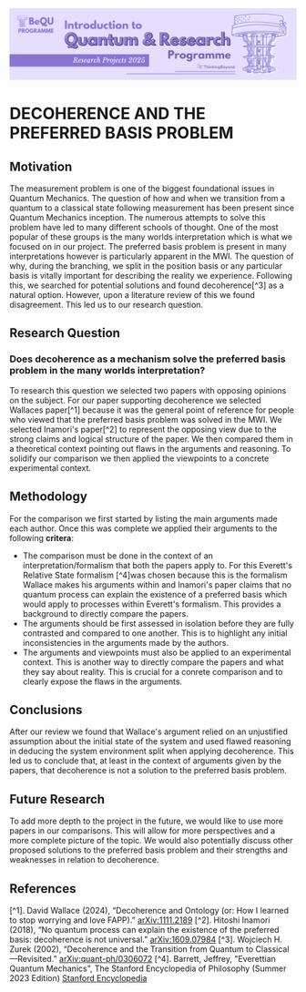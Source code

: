 ![BeyondQuantum Banner for Research Projects](../BeyondQuantum_Banner_Research_Projects_2025.png)

# DECOHERENCE AND THE PREFERRED BASIS PROBLEM

## Motivation
The measurement problem is one of the biggest foundational issues in Quantum Mechanics. The question of how and when we transition from a quantum to a classical state following measurement has been present since Quantum Mechanics inception. The numerous attempts to solve this problem have led to many different schools of thought. One of the most popular of these
groups is the many worlds interpretation which is what we focused on in our project.
The preferred basis problem is present in many interpretations however is particularly apparent in the MWI. The question of why, during the branching, we split in the position basis or any particular
basis is vitally important for describing the reality we experience. Following this, we searched for potential solutions and found decoherence[^3] as a natural option. However, upon a literature review of this
we found disagreement. This led us to our research question.

## Research Question
### Does decoherence as a mechanism solve the preferred basis problem in the many worlds interpretation?
To research this question we selected two papers with opposing opinions on the subject. For our paper supporting decoherence we selected Wallaces paper[^1] because it was the general point of reference for people who viewed that the preferred basis problem was solved in the MWI. We selected Inamori's paper[^2] to represent the opposing view due to the strong claims and logical structure of the paper. We then compared them in a theoretical context pointing out flaws in the arguments and reasoning. To solidify our comparison we then applied the viewpoints to a concrete experimental context.

## Methodology
For the comparison we first started by listing the main arguments made each author. Once this was complete we applied their arguments to the following **critera**:
- The comparison must be done in the context of an interpretation/formalism that both the papers apply to. For this Everett's Relative State formalism [^4]was chosen because this is the formalism Wallace makes his arguments within and Inamori's paper claims that no quantum process can explain the existence of a preferred basis which would apply to processes within Everett's formalism. This provides a background to directly compare the papers.
- The arguments should be first assessed in isolation before they are fully contrasted and compared to one another. This is to highlight any initial inconsistencies in the arguments made by the authors.
- The arguments and viewpoints must also be applied to an experimental context. This is another way to directly compare the papers and what they say about reality. This is crucial for a conrete comparison and to clearly expose the flaws in the arguments.

## Conclusions
After our review we found that Wallace's argument relied on an unjustified assumption about the initial state of the system and used flawed reasoning in deducing the system environment split when applying
decoherence. This led us to conclude that, at least in the context of arguments given by the papers, that decoherence is not a solution to the preferred basis problem.

## Future Research
To add more depth to the project in the future, we would like to use more papers in our comparisons. This will allow for more perspectives and a more complete picture of the topic. We would also
potentially discuss other proposed solutions to the preferred basis problem and their strengths and weaknesses in relation to decoherence.

## References
[^1]. David Wallace (2024), “Decoherence and Ontology (or: How I learned to stop worrying and love FAPP).” [arXiv:1111.2189](https://arxiv.org/abs/1111.2189)
[^2]. Hitoshi Inamori (2018), “No quantum process can explain the existence of the preferred basis: decoherence is not universal.” [arXiv:1609.07984](https://arxiv.org/abs/1609.07984)
[^3]. Wojciech H. Zurek (2002), “Decoherence and the Transition from Quantum to Classical—Revisited.” [arXiv:quant-ph/0306072](https://arxiv.org/pdf/quant-ph/0306072)
[^4]. Barrett, Jeffrey, "Everettian Quantum Mechanics", The Stanford Encyclopedia of Philosophy (Summer 2023 Edition) [Stanford Encyclopedia](https://plato.stanford.edu/entries/qm-everett/)

